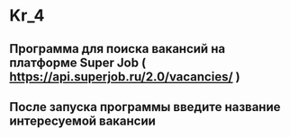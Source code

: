 # Kr_4
## Программа для поиска вакансий на платформе Super Job ( https://api.superjob.ru/2.0/vacancies/ )
## После запуска программы введите название интересуемой вакансии
